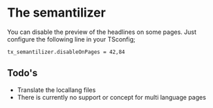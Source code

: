 # The semantilizer

You can disable the preview of the headlines on some pages. Just configure the following line in your TSconfig;

```
tx_semantilizer.disableOnPages = 42,84
```

## Todo's

* Translate the locallang files
* There is currently no support or concept for multi language pages
